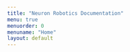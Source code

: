 ```yaml
---
title: "Neuron Robotics Documentation"
menu: true
menuorder: 0
menuname: "Home"
layout: default
---
```


